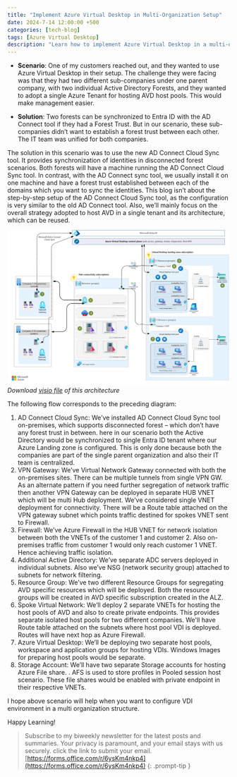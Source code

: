 ```yaml
---
title: "Implement Azure Virtual Desktop in Multi-Organization Setup"
date: 2024-7-14 12:00:00 +500
categories: [tech-blog]
tags: [Azure Virtual Desktop]
description: "Learn how to implement Azure Virtual Desktop in a multi-org structure with disconnected AD forests using AD Connect Cloud Sync for seamless identity management"
---
```


* **Scenario**: One of my customers reached out, and they wanted to use Azure Virtual Desktop in their setup. The challenge they were facing was that they had two different sub-companies under one parent company, with two individual Active Directory Forests, and they wanted to adopt a single Azure Tenant for hosting AVD host pools. This would make management easier.

* **Solution**:
Two forests can be synchronized to Entra ID with the AD Connect tool if they had a Forest Trust. But in our scenario, these sub-companies didn’t want to establish a forest trust between each other.
The IT team was unified for both companies.

The solution in this scenario was to use the new AD Connect Cloud Sync tool. 
It provides synchronization of identities in disconnected forest scenarios. Both forests will have a machine running the AD Connect Cloud Sync tool. In contrast, with the AD Connect sync tool, we usually install it on one machine and have a forest trust established between each of the domains which you want to sync the identities.
This blog isn’t about the step-by-step setup of the AD Connect Cloud Sync tool, as the configuration is very similar to the old AD Connect tool. Also, we’ll mainly focus on the overall strategy adopted to host AVD in a single tenant and its architecture, which can be reused.

![Azure architecture diagram showing multi org VDI deployment](https://raw.githubusercontent.com/qureshiaquib/qureshiaquib.github.io/main/assets/14072024/azure-architecture-avd-multi-org.jpg)
_Download [visio file](https://github.com/qureshiaquib/qureshiaquib.github.io/raw/main/assets/14072024/azure-architecture-multi-org.vsdx) of this architecture_


The following flow corresponds to the preceding diagram:

1.	AD Connect Cloud Sync: We’ve installed AD Connect Cloud Sync tool on-premises, which supports disconnected forest – which don’t have any forest trust in between.
here in our scenario both the Active Directory would be synchronized to single Entra ID tenant where our Azure Landing zone is configured.
This is only done because both the companies are part of the single parent organization and also their IT team is centralized.
2.	VPN Gateway: We’ve Virtual Network Gateway connected with both the on-premises sites. There can be multiple tunnels from single VPN GW. As an alternate pattern if you need further segregation of network traffic then another VPN Gateway can be deployed in separate HUB VNET which will be multi Hub deployment. We’ve considered single VNET deployment for connectivity. There will be a Route table attached on the VPN gateway subnet which points traffic destined for spokes VNET sent to Firewall.
3. Firewall: We’ve Azure Firewall in the HUB VNET for network isolation between both the VNETs of the customer 1 and customer 2. Also on-premises traffic from customer 1 would only reach customer 1 VNET. Hence achieving traffic isolation.
4.	Additional Active Directory: We’ve separate ADC servers deployed in individual subnets. Also we’ve NSG (network security group) attached to subnets for network filtering.
5.	Resource Group: We’ve two different Resource Groups for segregating AVD specific resources which will be deployed. Both the resource groups will be created in AVD specific subscription created in the ALZ.
6.	Spoke Virtual Network: We’ll deploy 2 separate VNETs for hosting the host pools of AVD and also to create private endpoints. This provides separate isolated host pools for two different companies. We'll have Route table attached on the subnets where host pool VDI is deployed. Routes will have next hop as Azure Firewall.
7.	Azure Virtual Desktop: We’ll be deploying two separate host pools, workspace and application groups for hosting VDIs. Windows Images for preparing host pools would be separate.
8.	Storage Account: We’ll have two separate Storage accounts for hosting Azure File share. . AFS is used to store profiles in Pooled session host scenario. These file shares would be enabled with private endpoint in their respective VNETs.

I hope above scenario will help when you want to configure VDI environment in a multi organization structure.

Happy Learning! 

>Subscribe to my biweekly newsletter for the latest posts and summaries. Your privacy is paramount, and your email stays with us securely.
click the link to submit your email.
[https://forms.office.com/r/6ysKm4nkp4](https://forms.office.com/r/6ysKm4nkp4)
{: .prompt-tip }
